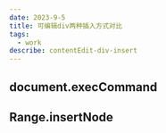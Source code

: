 ```yaml
---
date: 2023-9-5
title: 可编辑div两种插入方式对比
tags:
  - work
describe: contentEdit-div-insert
---
```


## document.execCommand



## Range.insertNode

